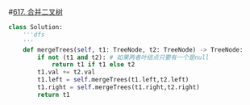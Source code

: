 #[617. 合并二叉树](https://leetcode-cn.com/problems/merge-two-binary-trees/)

```python
class Solution:
    '''dfs
    '''
    def mergeTrees(self, t1: TreeNode, t2: TreeNode) -> TreeNode:
        if not (t1 and t2): # 如果两者叶结点只要有一个是null
            return t1 if t1 else t2
        t1.val += t2.val
        t1.left = self.mergeTrees(t1.left,t2.left)
        t1.right = self.mergeTrees(t1.right,t2.right)
        return t1
```

